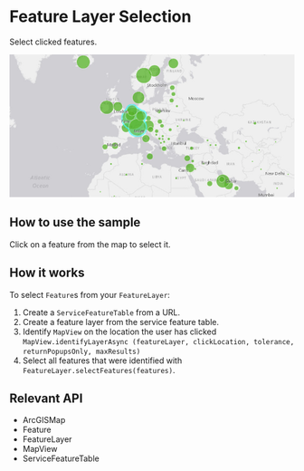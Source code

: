 # Feature Layer Selection

Select clicked features.

![](FeatureLayerSelection.png)

## How to use the sample

Click on a feature from the map to select it.

## How it works

To select `Feature`s from your `FeatureLayer`:


  1. Create a `ServiceFeatureTable` from a URL.
  2. Create a feature layer from the service feature table.
  3. Identify `MapView` on the location the user has clicked `MapView.identifyLayerAsync
  (featureLayer, clickLocation, tolerance, returnPopupsOnly, maxResults)
  `
  4. Select all features that were identified with `FeatureLayer.selectFeatures(features)`.


## Relevant API


  * ArcGISMap
  * Feature
  * FeatureLayer
  * MapView
  * ServiceFeatureTable

